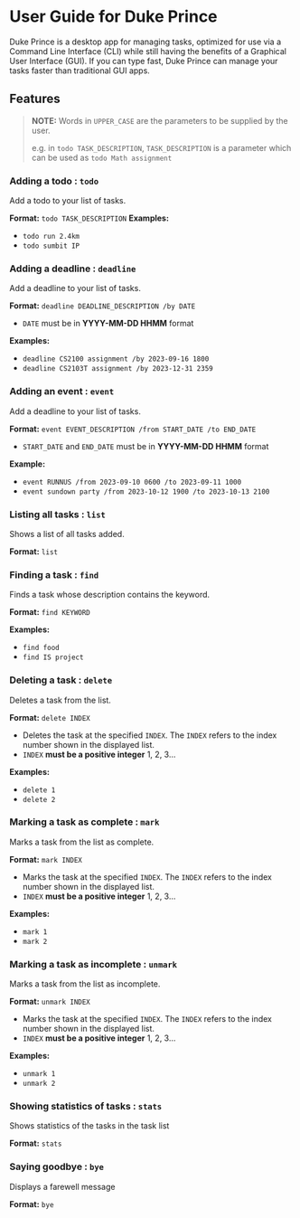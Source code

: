 # User Guide for Duke Prince
Duke Prince is a desktop app for managing tasks, optimized for use via a Command Line Interface (CLI) while still having the benefits of a Graphical User Interface (GUI). If you can type fast, Duke Prince can manage your tasks faster than traditional GUI apps.

## Features
> **NOTE:**
> Words in `UPPER_CASE` are the parameters to be supplied by the user.
>
> e.g. in `todo TASK_DESCRIPTION`, `TASK_DESCRIPTION` is a parameter which can be used as `todo Math assignment`

### Adding a todo : `todo`
Add a todo to your list of tasks.

**Format:** `todo TASK_DESCRIPTION`
**Examples:**
* `todo run 2.4km`
* `todo sumbit IP`

### Adding a deadline : `deadline`

Add a deadline to your list of tasks.

**Format:** `deadline DEADLINE_DESCRIPTION /by DATE`
* `DATE` must be in **YYYY-MM-DD HHMM** format

**Examples:**
* `deadline CS2100 assignment /by 2023-09-16 1800`
* `deadline CS2103T assignment /by 2023-12-31 2359`

### Adding an event : `event`
Add a deadline to your list of tasks.

**Format:** `event EVENT_DESCRIPTION /from START_DATE /to END_DATE`
* `START_DATE` and `END_DATE` must be in **YYYY-MM-DD HHMM** format

**Example:**
* `event RUNNUS /from 2023-09-10 0600 /to 2023-09-11 1000`
* `event sundown party /from 2023-10-12 1900 /to 2023-10-13 2100`

### Listing all tasks : `list`
Shows a list of all tasks added.

**Format:** `list`

### Finding a task : `find`
Finds a task whose description contains the keyword.

**Format:** `find KEYWORD`

**Examples:**
* `find food`
* `find IS project`

### Deleting a task : `delete`
Deletes a task from the list.

**Format:** `delete INDEX`
* Deletes the task at the specified `INDEX`. The `INDEX` refers to the index number shown in the displayed list.
* `INDEX` **must be a positive integer** 1, 2, 3...

**Examples:**
* `delete 1`
* `delete 2`

### Marking a task as complete : `mark`
Marks a task from the list as complete.

**Format:** `mark INDEX`
* Marks the task at the specified `INDEX`. The `INDEX`  refers to the index number shown in the displayed list.
* `INDEX` **must be a positive integer** 1, 2, 3...

**Examples:**
* `mark 1`
* `mark 2`

### Marking a task as incomplete : `unmark`
Marks a task from the list as incomplete.

**Format:** `unmark INDEX`
* Marks the task at the specified `INDEX`. The `INDEX`  refers to the index number shown in the displayed list.
* `INDEX` **must be a positive integer** 1, 2, 3...

**Examples:**
* `unmark 1`
* `unmark 2`

### Showing statistics of tasks : `stats`
Shows statistics of the tasks in the task list

**Format:** `stats`

### Saying goodbye : `bye`
Displays a farewell message

**Format:** `bye`
